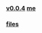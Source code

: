 ### [v0.0.4](https://github.com/littleflute/DAY-IN-PHOTOS/edit/master/README.md) [me](https://littleflute.github.io/DAY-IN-PHOTOS/)
### [files](files)
